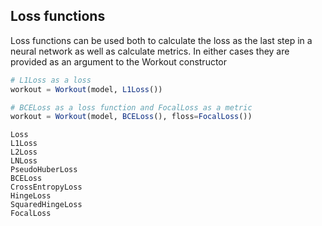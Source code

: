 

## Loss functions
Loss functions can be used both to calculate the loss as the last step in a
neural network as well as calculate metrics. In either cases they are provided
as an argument to the Workout constructor

```julia
# L1Loss as a loss
workout = Workout(model, L1Loss())

# BCELoss as a loss function and FocalLoss as a metric
workout = Workout(model, BCELoss(), floss=FocalLoss())
```


```@docs
Loss
L1Loss
L2Loss
LNLoss
PseudoHuberLoss
BCELoss
CrossEntropyLoss
HingeLoss
SquaredHingeLoss
FocalLoss
```
